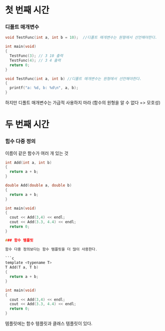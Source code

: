 # 첫 번째 시간

### 디폴트 매개변수

```c
void TestFunc(int a, int b = 10);  //디폴트 매개변수는 원형에서 선언해야한다.

int main(void)
{
  TestFunc(3); // 3 10 출력
  TestFunc(4); // 3 4 출력
  return 0;
}

void TestFunc(int a, int b) //디폴트 매개변수는 원형에서 선언해야한다.
{
  printf("a: %d, b: %d\n", a, b);
}
```

하지만 디폴트 매개변수는 가급적 사용하지 마라 (함수의 원형을 알 수 없다 => 모호성)
 
# 두 번째 시간
 
### 힘수 다중 정의

이름이 같은 함수가 여러 개 있는 것

```c
int Add(int a, int b)
{
  return a + b;
}

double Add(double a, double b)
{
  return a + b;
}

int main(void)
{
  cout << Add(3,4) << endl;
  cout << Add(3.3, 4.4) << endl;
  return 0;
}

### 함수 템플릿

함수 다중 정의보다는 함수 템플릿을 더 많이 사용한다.

```c
template <typename T>
T Add(T a, T b)
{
  return a + b;
}

int main(void)
{
  cout << Add(3,4) << endl;
  cout << Add(3.3, 4.4) << endl;
  return 0;
}
```

템플릿에는 함수 템플릿과 클래스 템플릿이 있다.
